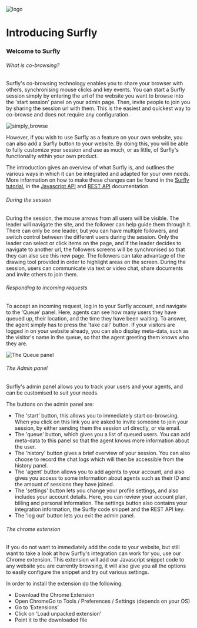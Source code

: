 ![logo](images/logosmall.png)
# Introducing Surfly

### Welcome to Surfly

###### What is co-browsing?

Surfly's co-browsing technology enables you to share your browser with others, synchronising mouse clicks and key events. You can start a Surfly session simply by entering the url of the website you want to browse into the 'start session' panel on your admin page. Then, invite people to join you by sharing the session url with them. This is the easiest and quickest way to co-browse and does not require any configuration. 

![simply_browse](images/simplybrowse.jpg)

However, if you wish to use Surfly as a feature on your own website, you can also add a Surfly button to your website. By doing this, you will be able to fully customize your session and use as much, or as little, of Surfly's functionality within your own product.

The introduction gives an overview of what Surfly is, and outlines the various ways in which it can be integrated and adapted for your own needs. More information on how to make these changes can be found in the [Surfly tutorial](./the_surfly_tutorial.md), in the [Javascript API](./javascript_api.md) and [REST API](https://www.surfly.com/cobrowsing-api/) documentation.

###### During the session

During the session, the mouse arrows from all users will be visible. The leader will navigate the site, and the follower can help guide them through it. There can only be one leader, but you can have multiple followers, and switch control between the different users during the session. Only the leader can select or click items on the page, and if the leader decides to navigate to another url, the followers screens will be synchronised so that they can also see this new page. The followers can take advantage of the drawing tool provided in order to highlight areas on the screen. During the session, users can communicate via text or video chat, share documents and invite others to join them.

###### Responding to incoming requests

To accept an incoming request, log in to your Surfly account, and navigate to the 'Queue' panel. Here, agents can see how many users they have queued up, their location, and the time they have been waiting. To answer, the agent simply has to press the 'take call' button. If your visitors are logged in on your website already, you can also display meta-data, such as the visitor's name in the queue, so that the agent greeting them knows who they are.

![The Queue panel](https://raw.github.com/surfly/tutorial/master/screens/queue_panel.png)

###### The Admin panel

Surfly's admin panel allows you to track your users and your agents, and can be customised to suit your needs.

The buttons on the admin panel are:

 - The 'start' button, this allows you to immediately start co-browsing.  When you click on this link you are asked to invite someone to join your session, by either sending them the session url directly, or via email.
 - The 'queue' button, which gives you a list of queued users.  You can add meta-data to this panel so that the agent knows more information about the user.
 - The 'history' button gives a brief overview of your session. You can also choose to record the chat logs which will then be accessible from the history panel.
 - The 'agent' button allows you to add agents to your account, and also gives you access to some information about agents such as their ID and the amount of sessions they have joined.
 - The 'settings' button lets you change your profile settings, and also includes your account details. Here, you can review your account plan, billing and personal information. The settings button also contains your integration information, the Surfly code snippet and the REST API key. 
 - The 'log out' button lets you exit the admin panel.


<a name="chrome-extension"></a>
###### The chrome extension

If you do not want to immediately add the code to your website, but still want to take a look at how Surfly's integration can work for you, use our Chrome extension. This extension will add our Javascript snippet code to any website you are currently browsing, it will also give you all the options to easily configure the snippet and try out various settings. 

In order to install the extension do the following: 
 - Download the Chrome Extension
 - Open ChromeGo to Tools / Preferences / Settings (depends on your OS)
 - Go to ‘Extensions’
 - Click on ‘Load unpacked extension’
 - Point it to the downloaded file

